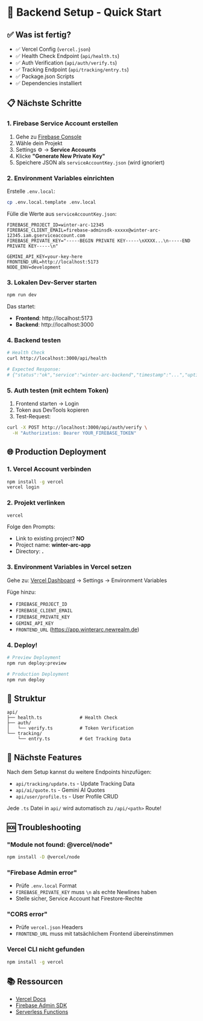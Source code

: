 # 🚀 Backend Setup - Quick Start

## ✅ Was ist fertig?

- ✅ Vercel Config (`vercel.json`)
- ✅ Health Check Endpoint (`api/health.ts`)
- ✅ Auth Verification (`api/auth/verify.ts`)
- ✅ Tracking Endpoint (`api/tracking/entry.ts`)
- ✅ Package.json Scripts
- ✅ Dependencies installiert

## 📋 Nächste Schritte

### 1. Firebase Service Account erstellen

1. Gehe zu [Firebase Console](https://console.firebase.google.com/)
2. Wähle dein Projekt
3. Settings ⚙️ → **Service Accounts**
4. Klicke **"Generate New Private Key"**
5. Speichere JSON als `serviceAccountKey.json` (wird ignoriert)

### 2. Environment Variables einrichten

Erstelle `.env.local`:

```bash
cp .env.local.template .env.local
```

Fülle die Werte aus `serviceAccountKey.json`:

```env
FIREBASE_PROJECT_ID=winter-arc-12345
FIREBASE_CLIENT_EMAIL=firebase-adminsdk-xxxxx@winter-arc-12345.iam.gserviceaccount.com
FIREBASE_PRIVATE_KEY="-----BEGIN PRIVATE KEY-----\nXXXX...\n-----END PRIVATE KEY-----\n"

GEMINI_API_KEY=your-key-here
FRONTEND_URL=http://localhost:5173
NODE_ENV=development
```

### 3. Lokalen Dev-Server starten

```bash
npm run dev
```

Das startet:
- **Frontend**: http://localhost:5173
- **Backend**: http://localhost:3000

### 4. Backend testen

```bash
# Health Check
curl http://localhost:3000/api/health

# Expected Response:
# {"status":"ok","service":"winter-arc-backend","timestamp":"...","uptime":"1s","environment":"development"}
```

### 5. Auth testen (mit echtem Token)

1. Frontend starten → Login
2. Token aus DevTools kopieren
3. Test-Request:

```bash
curl -X POST http://localhost:3000/api/auth/verify \
  -H "Authorization: Bearer YOUR_FIREBASE_TOKEN"
```

## 🌐 Production Deployment

### 1. Vercel Account verbinden

```bash
npm install -g vercel
vercel login
```

### 2. Projekt verlinken

```bash
vercel
```

Folge den Prompts:
- Link to existing project? **NO**
- Project name: **winter-arc-app**
- Directory: **.**

### 3. Environment Variables in Vercel setzen

Gehe zu: [Vercel Dashboard](https://vercel.com/dashboard) → Settings → Environment Variables

Füge hinzu:
- `FIREBASE_PROJECT_ID`
- `FIREBASE_CLIENT_EMAIL`
- `FIREBASE_PRIVATE_KEY`
- `GEMINI_API_KEY`
- `FRONTEND_URL` (https://app.winterarc.newrealm.de)

### 4. Deploy!

```bash
# Preview Deployment
npm run deploy:preview

# Production Deployment
npm run deploy
```

## 📁 Struktur

```
api/
├── health.ts              # Health Check
├── auth/
│   └── verify.ts          # Token Verification
└── tracking/
    └── entry.ts           # Get Tracking Data
```

## 🔄 Nächste Features

Nach dem Setup kannst du weitere Endpoints hinzufügen:

- `api/tracking/update.ts` - Update Tracking Data
- `api/ai/quote.ts` - Gemini AI Quotes
- `api/user/profile.ts` - User Profile CRUD

Jede `.ts` Datei in `api/` wird automatisch zu `/api/<path>` Route!

## 🆘 Troubleshooting

### "Module not found: @vercel/node"
```bash
npm install -D @vercel/node
```

### "Firebase Admin error"
- Prüfe `.env.local` Format
- `FIREBASE_PRIVATE_KEY` muss `\n` als echte Newlines haben
- Stelle sicher, Service Account hat Firestore-Rechte

### "CORS error"
- Prüfe `vercel.json` Headers
- `FRONTEND_URL` muss mit tatsächlichem Frontend übereinstimmen

### Vercel CLI nicht gefunden
```bash
npm install -g vercel
```

## 📚 Ressourcen

- [Vercel Docs](https://vercel.com/docs)
- [Firebase Admin SDK](https://firebase.google.com/docs/admin/setup)
- [Serverless Functions](https://vercel.com/docs/functions/serverless-functions)
